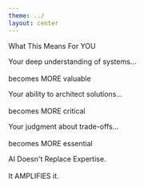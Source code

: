 ```yaml
---
theme: ../
layout: center
---
```


<div class="text-4xl text-center mb-4 text-gray-900">What This Means For YOU</div>

<!-- Rewritten as a 3-column grid for clarity and emphasis -->
<div class="grid grid-cols-1 md:grid-cols-3 gap-6 my-6">
  <v-clicks>
    <div class="bg-white border-emerald-600 border-1 rounded-lg p-4 text-sm text-center flex items-center justify-center">
      <p>
        Your deep understanding of systems...<br/><br/> <span class="font-semibold text-xl">becomes <span class=" text-emerald-600 text-2xl">MORE</span> valuable</span>
      </p>
    </div>
    <div class="bg-white border-sky-600 border-1 rounded-lg p-4 text-sm text-center flex items-center justify-center">
      <p>
        Your ability to architect solutions...<br/><br/> <span class="font-semibold text-xl">becomes <span class=" text-sky-600 text-2xl">MORE</span> critical</span>
      </p>
    </div>
    <div class="bg-white border-amber-600 border-1 rounded-lg p-4 text-sm text-center flex items-center justify-center">
      <p>
        Your judgment about trade-offs...<br/><br/> <span class="font-semibold text-xl">becomes <span class=" text-amber-600 text-2xl">MORE</span> essential</span>
      </p>
    </div>
    </v-clicks>
</div>
  
<v-click>
  <div class="grid grid-cols-5 gap-4">
    <div></div>
    <div class="col-span-3 bg-white border-red-600 border-1 rounded-lg p-4 text-lg text-gray-900 font-bold text-center">
      <p>
        AI Doesn't Replace Expertise. <br/><br/>It <span class="text-red-600 font-semibold text-xl">AMPLIFIES</span> it.
      </p>
    </div>
    <div></div>
  </div>
</v-click>


<!--

This tool allows you to build your own system to replicate and expand your expertise.

- This done by using the primatives that Claude Code provides.

This is the first tool that really shifts you from a programmer to an AI architect, truly commanding and deploying compute.

This is your moment of choice.

You can resist. Many will. They'll cling to the way things were, dismiss AI as hype, hope it's a fad. History shows how that ends.

The Engineers Who Thrive Will Be Those Who See AI as a Tool, Not a Threat

Or you can evolve. Not by abandoning your expertise, but by amplifying it. Not by becoming a "prompt engineer," but by becoming an AI-enhanced architect.

The irony is this: the engineers who fear AI most are often the ones who would benefit from it most. Your deep knowledge, your battle scars, your understanding of what actually matters in production - that's what makes you the perfect person to wield these tools responsibly.

The future needs engineers who understand both the power and the dangers of AI. Who can build systems that leverage AI while maintaining human judgment. Who can prevent the disasters that pure automation would create.

That engineer could be you. If you choose to evolve.

The choice is yours. Choose wisely.
-->

